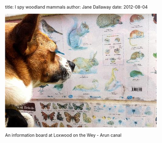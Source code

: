 
title: I spy woodland mammals
author: Jane Dallaway
date: 2012-08-04

<div>
  		<a href="/media/photo.JPG">
  			<img width="500" src="/media/photo.JPG.500.JPG" height="375"></img>
  	  </a>
  	</div>

 
An information board at Loxwood on the Wey - Arun canal
